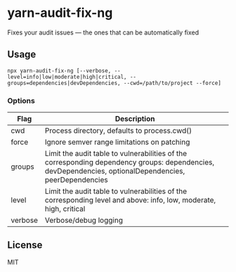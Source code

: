 # yarn-audit-fix-ng
Fixes your audit issues — the ones that can be automatically fixed

## Usage
```shell
npx yarn-audit-fix-ng [--verbose, --level=info|low|moderate|high|critical, --groups=dependencies|devDependencies, --cwd=/path/to/project --force]
```

### Options
| Flag | Description
|---|---
| cwd | Process directory, defaults to process.cwd()
| force | Ignore semver range limitations on patching
| groups | Limit the audit table to vulnerabilities of the corresponding dependency groups: dependencies, devDependencies, optionalDependencies, peerDependencies
| level | Limit the audit table to vulnerabilities of the corresponding level and above: info, low, moderate, high, critical
| verbose | Verbose/debug logging

## License
MIT
